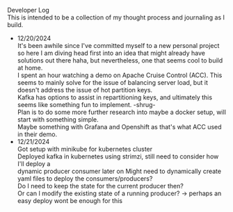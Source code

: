 Developer Log <br>
This is intended to be a collection of my thought process and journaling as I build.

- 12/20/2024 <br>
It's been awhile since I've committed myself to a new personal project so here I am
diving head first into an idea that might already have solutions out there haha, but
nevertheless, one that seems cool to build at home. <br>
I spent an hour watching a demo on Apache Cruise Control (ACC). This seems to mainly 
solve for the issue of balancing server load, but it doesn't address the issue of 
hot partition keys. <br>
Kafka has options to assist in repartitioning keys, and ultimately this seems like
something fun to implement. -shrug- <br>
Plan is to do some more further research into maybe a docker setup, will start
with something simple. <br>
Maybe something with Grafana and Openshift as that's what ACC used in their demo.
- 12/21/2024 <br>
Got setup with minikube for kubernetes cluster <br>
Deployed kafka in kubernetes using strimzi, still need to consider how I'll deploy a <br>
dynamic producer consumer later on
Might need to dynamically create yaml files to deploy the consumers/producers?<br>
Do I need to keep the state for the current producer then?<br>
Or can I modify the existing state of a running producer? -> perhaps an easy deploy wont 
be enough for this


